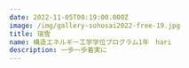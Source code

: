 ```yaml
---
date: 2022-11-05T00:19:00.000Z
image: /img/gallery-sohosai2022-free-19.jpg
title: 瑞雪
name: 構造エネルギー工学学位プログラム1年　hari
description: 一歩一歩着実に
---
```

